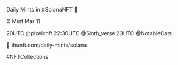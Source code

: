 Daily Mints in #SolanaNFT 🚀

⏰ Mint Mar 11

20UTC @pixelxnft
22:30UTC @Sloth_verse
23UTC @NotableCats

🔗 thunft.com/daily-mints/solana

#NFTCollections